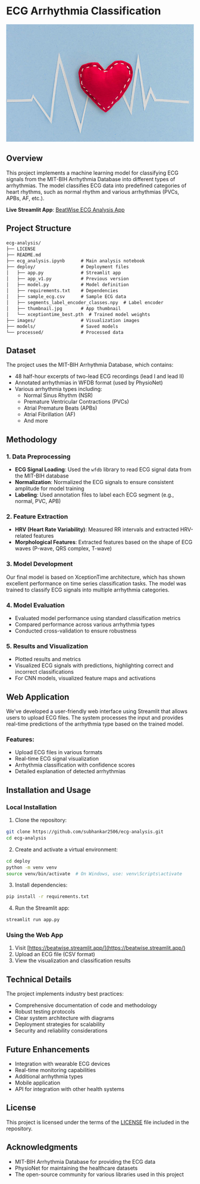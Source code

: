 # ECG Arrhythmia Classification

![ECG Analysis](deploy/thumbnail.jpg)

## Overview

This project implements a machine learning model for classifying ECG signals from the MIT-BIH Arrhythmia Database into different types of arrhythmias. The model classifies ECG data into predefined categories of heart rhythms, such as normal rhythm and various arrhythmias (PVCs, APBs, AF, etc.).

**Live Streamlit App**: [BeatWise ECG Analysis App](https://beatwise.streamlit.app/)

## Project Structure

```
ecg-analysis/
├── LICENSE
├── README.md
├── ecg_analysis.ipynb      # Main analysis notebook
├── deploy/                 # Deployment files
│   ├── app.py              # Streamlit app
│   ├── app_v1.py           # Previous version
│   ├── model.py            # Model definition
│   ├── requirements.txt    # Dependencies
│   ├── sample_ecg.csv      # Sample ECG data
│   ├── segments_label_encoder_classes.npy  # Label encoder
│   ├── thumbnail.jpg       # App thumbnail
│   └── xceptiontime_best.pth  # Trained model weights
├── images/                 # Visualization images
├── models/                 # Saved models
└── processed/              # Processed data
```

## Dataset

The project uses the MIT-BIH Arrhythmia Database, which contains:
- 48 half-hour excerpts of two-lead ECG recordings (lead I and lead II)
- Annotated arrhythmias in WFDB format (used by PhysioNet)
- Various arrhythmia types including:
  - Normal Sinus Rhythm (NSR)
  - Premature Ventricular Contractions (PVCs)
  - Atrial Premature Beats (APBs)
  - Atrial Fibrillation (AF)
  - And more

## Methodology

### 1. Data Preprocessing

- **ECG Signal Loading**: Used the `wfdb` library to read ECG signal data from the MIT-BIH database
- **Normalization**: Normalized the ECG signals to ensure consistent amplitude for model training
- **Labeling**: Used annotation files to label each ECG segment (e.g., normal, PVC, APB)

### 2. Feature Extraction

- **HRV (Heart Rate Variability)**: Measured RR intervals and extracted HRV-related features
- **Morphological Features**: Extracted features based on the shape of ECG waves (P-wave, QRS complex, T-wave)

### 3. Model Development

Our final model is based on XceptionTime architecture, which has shown excellent performance on time series classification tasks. The model was trained to classify ECG signals into multiple arrhythmia categories.

### 4. Model Evaluation

- Evaluated model performance using standard classification metrics
- Compared performance across various arrhythmia types
- Conducted cross-validation to ensure robustness

### 5. Results and Visualization

- Plotted results and metrics
- Visualized ECG signals with predictions, highlighting correct and incorrect classifications
- For CNN models, visualized feature maps and activations

## Web Application

We've developed a user-friendly web interface using Streamlit that allows users to upload ECG files. The system processes the input and provides real-time predictions of the arrhythmia type based on the trained model.

### Features:
- Upload ECG files in various formats
- Real-time ECG signal visualization
- Arrhythmia classification with confidence scores
- Detailed explanation of detected arrhythmias

## Installation and Usage

### Local Installation

1. Clone the repository:
```bash
git clone https://github.com/subhankar2506/ecg-analysis.git
cd ecg-analysis
```

2. Create and activate a virtual environment:
```bash
cd deploy
python -m venv venv
source venv/bin/activate  # On Windows, use: venv\Scripts\activate
```

3. Install dependencies:
```bash
pip install -r requirements.txt
```

4. Run the Streamlit app:
```bash
streamlit run app.py
```

### Using the Web App

1. Visit [https://beatwise.streamlit.app/](https://beatwise.streamlit.app/)
2. Upload an ECG file (CSV format)
3. View the visualization and classification results

## Technical Details

The project implements industry best practices:
- Comprehensive documentation of code and methodology
- Robust testing protocols
- Clear system architecture with diagrams
- Deployment strategies for scalability
- Security and reliability considerations

## Future Enhancements

- Integration with wearable ECG devices
- Real-time monitoring capabilities
- Additional arrhythmia types
- Mobile application
- API for integration with other health systems

## License

This project is licensed under the terms of the [LICENSE](LICENSE) file included in the repository.

## Acknowledgments

- MIT-BIH Arrhythmia Database for providing the ECG data
- PhysioNet for maintaining the healthcare datasets
- The open-source community for various libraries used in this project

